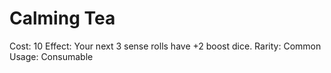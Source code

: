 # Calming Tea

Cost: 10
Effect: Your next 3 sense rolls have +2 boost dice.
Rarity: Common
Usage: Consumable

